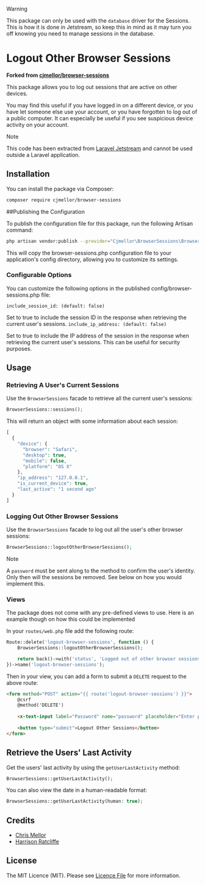 > [!WARNING]
>
> This package can only be used with the `database` driver for the Sessions. This is how it is done in Jetstream, so keep this in mind as it may turn you off knowing you need to manage sessions in the database.

# Logout Other Browser Sessions

**Forked from [cjmellor/browser-sessions](https://github.com/cjmellor/browser-sessions)**

This package allows you to log out sessions that are active on other devices.

You may find this useful if you have logged in on a different device, or you have let someone else use your account, or you have forgotten to log out of a public computer. It can especially be useful if you see suspicious device activity on your account.

> [!NOTE]
> 
> This code has been extracted from [Laravel Jetstream](https://jetstream.laravel.com) and cannot be used outside a Laravel application.

## Installation

You can install the package via Composer:

```bash
composer require cjmellor/browser-sessions
```

##Publishing the Configuration

To publish the configuration file for this package, run the following Artisan command:

```bash
php artisan vendor:publish --provider="Cjmellor\BrowserSessions\BrowserSessionsServiceProvider"
```
This will copy the browser-sessions.php configuration file to your application's config directory, allowing you to customize its settings.

### Configurable Options
You can customize the following options in the published config/browser-sessions.php file:

`include_session_id: (default: false)`

Set to true to include the session ID in the response when retrieving the current user's sessions.
`include_ip_address: (default: false)`

Set to true to include the IP address of the session in the response when retrieving the current user's sessions. This can be useful for security purposes.

## Usage

### Retrieving A User's Current Sessions

Use the `BrowserSessions` facade to retrieve all the current user's sessions:

```php
BrowserSessions::sessions();
```

This will return an object with some information about each session:

```php
[
  {
    "device": {
      "browser": "Safari",
      "desktop": true,
      "mobile": false,
      "platform": "OS X"
    },
    "ip_address": "127.0.0.1",
    "is_current_device": true,
    "last_active": "1 second ago"
  }
]
```

### Logging Out Other Browser Sessions

Use the `BrowserSessions` facade to log out all the user's other browser sessions:

```php
BrowserSessions::logoutOtherBrowserSessions();
```

> [!NOTE]
> 
> A `password` must be sent along to the method to confirm the user's identity. Only then will the sessions be removed. See below on how you would implement this.

### Views

The package does not come with any pre-defined views to use. Here is an example though on how this could be implemented

In your `routes/web.php` file add the following route:

```php
Route::delete('logout-browser-sessions', function () {
    BrowserSessions::logoutOtherBrowserSessions();

    return back()->with('status', 'Logged out of other browser sessions.');
})->name('logout-browser-sessions');
```

Then in your view, you can add a form to submit a `DELETE` request to the above route:

```html
<form method="POST" action="{{ route('logout-browser-sessions') }}">
    @csrf
    @method('DELETE')
    
    <x-text-input label="Password" name="password" placeholder="Enter password" type="password" />
    
    <button type="submit">Logout Other Sessions</button>
</form>
```

## Retrieve the Users' Last Activity

Get the users' last activity by using the `getUserLastActivity` method:

```php
BrowserSessions::getUserLastActivity();
```

You can also view the date in a human-readable format:

```php
BrowserSessions::getUserLastActivity(human: true);
```

## Credits

 - [Chris Mellor](https://github.com/cjmellor)
 - [Harrison Ratcliffe](https://github.com/harrisonratcliffe)

## License

The MIT Licence (MIT). Please see [Licence File](LICENSE) for more information.
